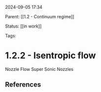 2024-09-05 17:34

Parent: [[1.2 - Continuum regime]]

Status: [[in work]]

Tags:

# 1.2.2 - Isentropic flow

Nozzle Flow
Super Sonic Nozzles

## References